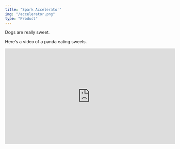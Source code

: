 ```yaml
---
title: "Spark Accelerator"
img: "/accelerator.png"
type: "Product"
---
```


Dogs are really sweet. 

Here's a video of a panda eating sweets.

<iframe width="560" height="315" src="https://www.youtube.com/embed/4n0xNbfJLR8" frameborder="0" allowfullscreen></iframe>